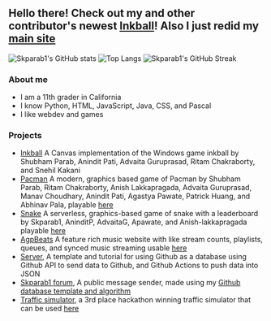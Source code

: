 ## Hello there! Check out my and other contributor's newest [Inkball](https://skparab1.github.io/inkball)! Also I just redid my [main site](https://skparab1.github.io)


![Skparab1's GitHub stats](https://github-readme-stats.vercel.app/api?username=skparab1&radius=5&layout=compact&theme=algolia)
![Top Langs](https://github-readme-stats.vercel.app/api/top-langs/?username=skparab1&theme=algolia&bor&layout=compact&langs_count=4)
![Skparab1's GitHub Streak](https://github-readme-streak-stats.herokuapp.com/?user=skparab1&layout=compact&theme=algolia)

### About me
  - I am a 11th grader in California
  - I know Python, HTML, JavaScript, Java, CSS, and Pascal
  - I like webdev and games
 
### Projects
  - [Inkball](https://github.com/skparab1/inkball) A Canvas implementation of the Windows game inkball by Shubham Parab, Anindit Pati, Advaita Guruprasad, Ritam Chakraborty, and Snehil Kakani
  - [Pacman](https://github.com/skparab1/Pacman) A modern, graphics based game of Pacman by Shubham Parab, Ritam Chakraborty, Anish Lakkapragada, Advaita Guruprasad, Manav Choudhary, Anindit Pati, Agastya Pawate, Patrick Huang, and Abhinav Pala, playable [here](https://skparab1.github.io/pacman)
  - [Snake](https://github.com/skparab1/snake) A serverless, graphics-based game of snake with a leaderboard by Skparab1, AninditP, AdvaitaG, Apawate, and Anish-lakkapragada playable [here](https://skparab1.github.io/snake)
  - [AgpBeats](https://github.com/skparab1/agp-beats) A feature rich music website with like stream counts, playlists, queues, and synced music streaming usable [here](https://skparab1.github.io/agpbeats)
  - [Server](https://github.com/skparab1/server), A template and tutorial for using Github as a database using Github API to send data to Github, and Github Actions to push data into JSON
  - [Skparab1 forum](https://skparab1/github.io/server/frontend), A public message sender, made using my [Github database template and algorithm](https://skparab1.github.io/server/frontend.html)
  - [Traffic simulator](https://github.com/Skparab1/traffic-simulator), a 3rd place hackathon winning traffic simulator that can be used [here](https://skparab1.github.io/r/traffic)
